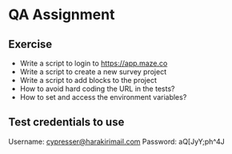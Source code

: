 # QA Assignment

## Exercise

- Write a script to login to https://app.maze.co
- Write a script to create a new survey project
- Write a script to add blocks to the project
- How to avoid hard coding the URL in the tests?
- How to set and access the environment variables?

## Test credentials to use

Username: cypresser@harakirimail.com
Password: aQ[JyY;ph^4J
